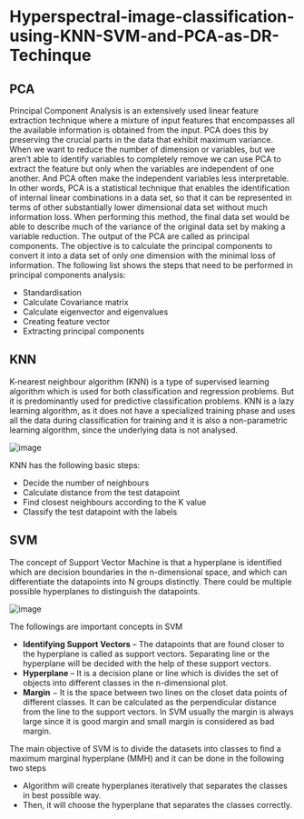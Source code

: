 # Hyperspectral-image-classification-using-KNN-SVM-and-PCA-as-DR-Techinque

## PCA
Principal Component Analysis is an extensively used linear feature extraction technique where a mixture of input features that encompasses all the available information is obtained from the input. PCA does this by preserving the crucial parts in the data that exhibit maximum variance. When we want to reduce the number of dimension or variables, but we aren’t able to identify variables to completely remove we can use PCA to extract the feature but only when the variables are independent of one another. And PCA often make the independent variables less interpretable. 
In other words, PCA is a statistical technique that enables the identification of internal linear combinations in a data set, so that it can be represented in terms of other substantially lower dimensional data set without much information loss. When performing this method, the final data set would be able to describe much of the variance of the original data set by making a variable reduction. The output of the PCA are called as principal components. The objective is to calculate the principal components to convert it into a data set of only one dimension with the minimal loss of information. The following list shows the steps that need to be performed in principal components analysis:
- Standardisation
-	Calculate Covariance matrix
- Calculate eigenvector and eigenvalues
-	Creating feature vector
-	Extracting principal components

## KNN
K-nearest neighbour algorithm (KNN) is a type of supervised learning algorithm which is used for both classification and regression problems. But it is predominantly used for predictive classification problems. KNN is a lazy learning algorithm, as it does not have a specialized training phase and uses all the data during classification for training and it is also a non-parametric learning algorithm, since the underlying data is not analysed.

![image](https://user-images.githubusercontent.com/106448757/170839849-8c9068ea-1562-48da-b8c2-d100ab7ab9be.png)

KNN has the following basic steps:
-	Decide the number of neighbours
-	Calculate distance from the test datapoint
-	Find closest neighbours according to the K value
-	Classify the test datapoint with the labels

## SVM

The concept of Support Vector Machine is that a hyperplane is identified which are decision boundaries in the n-dimensional space, and which can differentiate the datapoints into N groups distinctly. There could be multiple possible hyperplanes to distinguish the datapoints.

![image](https://user-images.githubusercontent.com/106448757/170839836-5ef052f8-dd93-4571-955b-7e88d3c5eaf8.png)

The followings are important concepts in SVM 
-	**Identifying Support Vectors** – The datapoints that are found closer to the hyperplane is called as support vectors. Separating line or the hyperplane will be decided with the help of these support vectors.
-	**Hyperplane** – It is a decision plane or line which is divides the set of objects into different classes in the n-dimensional plot.
-	**Margin** − It is the space between two lines on the closet data points of different classes. It can be calculated as the perpendicular distance from the line to the support vectors. In SVM usually the margin is always large since it is good margin and small margin is considered as bad margin.


The main objective of SVM is to divide the datasets into classes to find a maximum marginal hyperplane (MMH) and it can be done in the following two steps 
-	Algorithm will create hyperplanes iteratively that separates the classes in best possible way.
-	Then, it will choose the hyperplane that separates the classes correctly.

